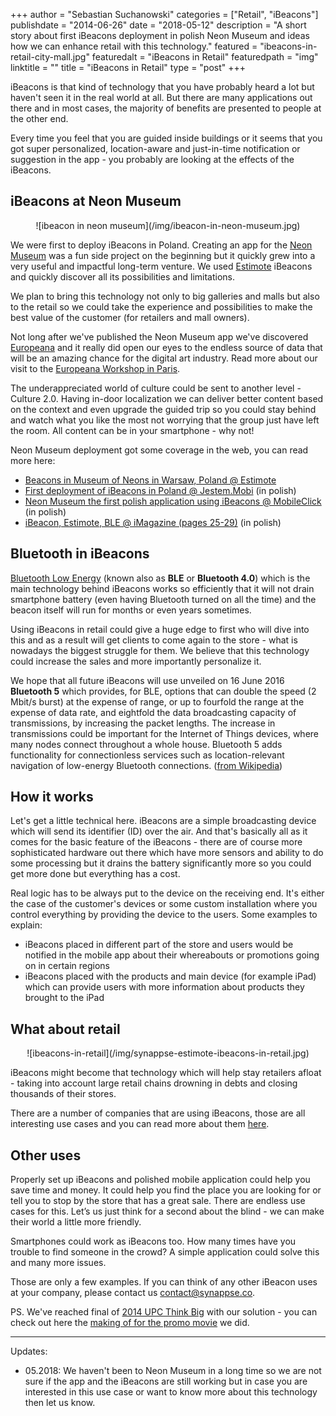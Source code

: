 +++
author = "Sebastian Suchanowski"
categories = ["Retail", "iBeacons"]
publishdate = "2014-06-26"
date = "2018-05-12"
description = "A short story about first iBeacons deployment in polish Neon Museum and ideas how we can enhance retail with this technology."
featured = "ibeacons-in-retail-city-mall.jpg"
featuredalt = "iBeacons in Retail"
featuredpath = "img"
linktitle = ""
title = "iBeacons in Retail"
type = "post"
+++

iBeacons is that kind of technology that you have probably heard a lot but haven't seen it in the real world at all. But there are many applications out there and in most cases, the majority of benefits are presented to people at the other end.

Every time you feel that you are guided inside buildings or it seems that you got super personalized, location-aware and just-in-time notification or suggestion in the app - you probably are looking at the effects of the iBeacons.

## iBeacons at Neon Museum

<center>
    ![ibeacon in neon museum](/img/ibeacon-in-neon-museum.jpg)
</center>

We were first to deploy iBeacons in Poland. Creating an app for the [Neon Museum](http://www.neonmuzeum.org) was a fun side project on the beginning but it quickly grew into a very useful and impactful long-term venture. We used [Estimote](http://estimote.com) iBeacons and quickly discover all its possibilities and limitations.

We plan to bring this technology not only to big galleries and malls but also to the retail so we could take the experience and possibilities to make the best value of the customer (for retailers and mall owners).

Not long after we've published the Neon Museum app we've discovered [Europeana](http://www.europeana.eu) and it really did open our eyes to the endless source of data that will be an amazing chance for the digital art industry. Read more about our visit to the [Europeana Workshop in Paris](/blog/europeana-workshop-paris-a-bit-of-culture/).

The underappreciated world of culture could be sent to another level - Culture 2.0. Having in-door localization we can deliver better content based on the context and even upgrade the guided trip so you could stay behind and watch what you like the most not worrying that the group just have left the room. All content can be in your smartphone - why not!

Neon Museum deployment got some coverage in the web, you can read more here:

* [Beacons in Museum of Neons in Warsaw, Poland @ Estimote ](https://community.estimote.com/hc/en-us/articles/202029208-Estimote-Beacons-in-Museum-of-Neons-in-Warsaw-Poland)
* [First deployment of iBeacons in Poland @ Jestem.Mobi](http://jestem.mobi/2013/12/pierwsze-wdrozenie-estimote-beacons-w-polsce-wywiad-z-pawlem-wrzoskiem/) (in polish)
* [Neon Museum the first polish application using iBeacons @ MobileClick](https://mobileclick.pl/neon-muzeum-pierwsza-polska-aplikacja-z-technologia-ibeacons/) (in polish)
* [iBeacon, Estimote, BLE @ iMagazine (pages 25-29)](https://imagazine.pl/2014/02/04/imagazine-22014-zimowo/) (in polish)

## Bluetooth in iBeacons

[Bluetooth Low Energy](http://en.wikipedia.org/wiki/Bluetooth_low_energy) (known also as **BLE** or **Bluetooth 4.0**) which is the main technology behind iBeacons works so efficiently that it will not drain smartphone battery (even having Bluetooth turned on all the time) and the beacon itself will run for months or even years sometimes.

Using iBeacons in retail could give a huge edge to first who will dive into this and as a result will get clients to come again to the store - what is nowadays the biggest struggle for them. We believe that this technology could increase the sales and more importantly personalize it.

We hope that all future iBeacons will use unveiled on 16 June 2016 **Bluetooth 5** which provides, for BLE, options that can double the speed (2 Mbit/s burst) at the expense of range, or up to fourfold the range at the expense of data rate, and eightfold the data broadcasting capacity of transmissions, by increasing the packet lengths. The increase in transmissions could be important for the Internet of Things devices, where many nodes connect throughout a whole house. Bluetooth 5 adds functionality for connectionless services such as location-relevant navigation of low-energy Bluetooth connections. ([from Wikipedia](https://en.wikipedia.org/wiki/Bluetooth#Bluetooth_5))

## How it works

Let's get a little technical here. iBeacons are a simple broadcasting device which will send its identifier (ID) over the air. And that's basically all as it comes for the basic feature of the iBeacons - there are of course more sophisticated hardware out there which have more sensors and ability to do some processing but it drains the battery significantly more so you could get more done but everything has a cost.

Real logic has to be always put to the device on the receiving end. It's either the case of the customer's devices or some custom installation where you control everything by providing the device to the users. Some examples to explain:

* iBeacons placed in different part of the store and users would be notified in the mobile app about their whereabouts or promotions going on in certain regions
* iBeacons placed with the products and main device (for example iPad) which can provide users with more information about products they brought to the iPad

## What about retail

<center>
    ![ibeacons-in-retail](/img/synappse-estimote-ibeacons-in-retail.jpg)
</center>

iBeacons might become that technology which will help stay retailers afloat - taking into account large retail chains drowning in debts and closing thousands of their stores.

There are a number of companies that are using iBeacons, those are all interesting use cases and you can read more about them [here](https://blog.beaconstac.com/2016/02/25-retailers-nailing-it-with-their-proximity-marketing-campaigns/).

## Other uses

Properly set up iBeacons and polished mobile application could help you save time and money. It could help you find the place you are looking for or tell you to stop by the store that has a great sale. There are endless use cases for this. Let’s us just think for a second about the blind - we can make their world a little more friendly.

Smartphones could work as iBeacons too. How many times have you trouble to find someone in the crowd? A simple application could solve this and many more issues.

Those are only a few examples. If you can think of any other iBeacon uses at your company, please contact us [contact@synappse.co](mailto:contact@synappse.co).

PS. We've reached final of [2014 UPC Think Big](https://thinkbig.upc.pl) with our solution - you can check out here the [making of for the promo movie](/blog/making-of-think-big-video/) we did.

___
Updates:

* 05.2018: We haven't been to Neon Museum in a long time so we are not sure if the app and the iBeacons are still working but in case you are interested in this use case or want to know more about this technology then let us know.
